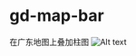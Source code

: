 # gd-map-bar
在广东地图上叠加柱图
![Alt text](https://github.com/liuhong-summer/gd-map-bar/master/images/QQ%E6%88%AA%E5%9B%BE20180504174319.png)
